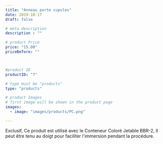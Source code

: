 ```yaml
---
title: "Anneau porte cupules"
date: 2019-10-17
draft: false

# meta description
description : ""

# product Price
price: "15.00"
priceBefore: ""



#product ID
productID: "7"

# type must be "products"
type: "products"

# product Images
# first image will be shown in the product page
images:
  - image: "images/products/PC.png"

---
```


Exclusif, Ce produit est utilisé avec le Conteneur Coloré Jetable  BBR-2, Il peut être tenu au doigt pour faciliter l'immersion pendant la procédure.
